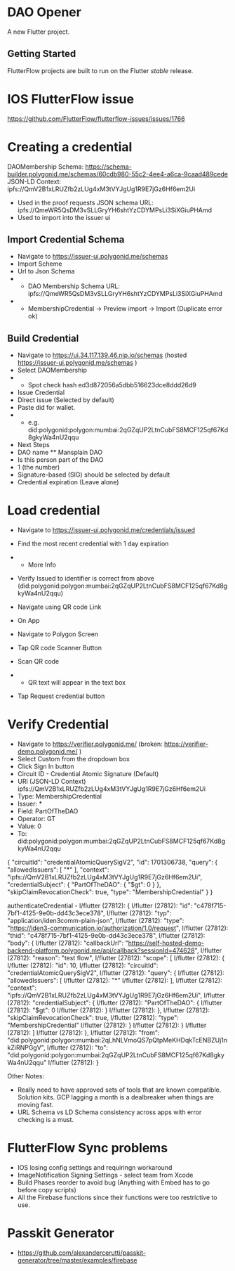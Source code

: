 # DAO Opener

A new Flutter project.

## Getting Started

FlutterFlow projects are built to run on the Flutter _stable_ release.

# IOS FlutterFlow issue
https://github.com/FlutterFlow/flutterflow-issues/issues/1766



# Creating a credential
DAOMembership
Schema: https://schema-builder.polygonid.me/schemas/60cdb980-55c2-4ee4-a6ca-9caad489cede
JSON-LD Context: ipfs://QmV2B1xLRUZfb2zLUg4xM3tVYJgUg1R9E7jGz6Hf6em2Ui
* Used in the proof requests
JSON schema URL: ipfs://QmeWR5QsDM3vSLLGryYH6shtYzCDYMPsLi3SiXGiuPHAmd
* Used to import into the issuer ui

## Import Credential Schema
* Navigate to https://issuer-ui.polygonid.me/schemas
* Import Scheme
* Url to Json Schema 
* * DAO Membership Schema URL: ipfs://QmeWR5QsDM3vSLLGryYH6shtYzCDYMPsLi3SiXGiuPHAmd
* * MembershipCredential -> Preview import -> Import (Duplicate error ok)

## Build Credential
* Navigate to https://ui.34.117.139.46.nip.io/schemas  (hosted https://issuer-ui.polygonid.me/schemas )
* Select DAOMembership
* * Spot check hash ed3d872056a5dbb516623dce8ddd26d9
* Issue Credential
* Direct issue (Selected by default)
* Paste did for wallet. 
* * e.g. did:polygonid:polygon:mumbai:2qGZqUP2LtnCubFS8MCF125qf67Kd8gkyWa4nU2qqu 
* Next Steps
* DAO name
** Mansplain DAO
* Is this person part of the DAO
* 1 (the number)
* Signature-based (SIG) should be selected by default
* Credential expiration (Leave alone)

# Load credential
* Navigate to https://issuer-ui.polygonid.me/credentials/issued
* Find the most recent credential with 1 day expiration
* * More Info
* Verify Issued to identifier is correct from above (did:polygonid:polygon:mumbai:2qGZqUP2LtnCubFS8MCF125qf67Kd8gkyWa4nU2qqu)
* Navigate using QR code Link

* On App 
* Navigate to Polygon Screen
* Tap QR code Scanner Button 
* Scan QR code
* * QR text will appear in the text box
* Tap Request credential button

# Verify Credential
* Navigate to https://verifier.polygonid.me/   (broken: https://verifier-demo.polygonid.me/  ) 
* Select Custom from the dropdown box
* Click Sign In button
* Circuit ID - Credential Atomic Signature (Default)
* URl (JSON-LD Context) ipfs://QmV2B1xLRUZfb2zLUg4xM3tVYJgUg1R9E7jGz6Hf6em2Ui
* Type: MembershipCredential
* Issuer: * 
* Field: PartOfTheDAO
* Operator: GT
* Value: 0
* To: did:polygonid:polygon:mumbai:2qGZqUP2LtnCubFS8MCF125qf67Kd8gkyWa4nU2qqu


{
"circuitId": "credentialAtomicQuerySigV2",
"id": 1701306738,
"query": {
"allowedIssuers": [
"*"
],
"context": "ipfs://QmV2B1xLRUZfb2zLUg4xM3tVYJgUg1R9E7jGz6Hf6em2Ui",
"credentialSubject": {
"PartOfTheDAO": {
"$gt": 0
}
},
"skipClaimRevocationCheck": true,
"type": "MembershipCredential"
}
}


authenticateCredential -
I/flutter (27812): {
I/flutter (27812):   "id": "c478f715-7bf1-4125-9e0b-dd43c3ece378",
I/flutter (27812):   "typ": "application/iden3comm-plain-json",
I/flutter (27812):   "type": "https://iden3-communication.io/authorization/1.0/request",
I/flutter (27812):   "thid": "c478f715-7bf1-4125-9e0b-dd43c3ece378",
I/flutter (27812):   "body": {
I/flutter (27812):     "callbackUrl": "https://self-hosted-demo-backend-platform.polygonid.me/api/callback?sessionId=474628",
I/flutter (27812):     "reason": "test flow",
I/flutter (27812):     "scope": [
I/flutter (27812):       {
I/flutter (27812):         "id": 10,
I/flutter (27812):         "circuitId": "credentialAtomicQuerySigV2",
I/flutter (27812):         "query": {
I/flutter (27812):           "allowedIssuers": [
I/flutter (27812):             "*"
I/flutter (27812):           ],
I/flutter (27812):           "context": "ipfs://QmV2B1xLRUZfb2zLUg4xM3tVYJgUg1R9E7jGz6Hf6em2Ui",
I/flutter (27812):           "credentialSubject": {
I/flutter (27812):             "PartOfTheDAO": {
I/flutter (27812):               "$gt": 0
I/flutter (27812):             }
I/flutter (27812):           },
I/flutter (27812):           "skipClaimRevocationCheck": true,
I/flutter (27812):           "type": "MembershipCredential"
I/flutter (27812):         }
I/flutter (27812):       }
I/flutter (27812):     ]
I/flutter (27812):   },
I/flutter (27812):   "from": "did:polygonid:polygon:mumbai:2qLhNLVmoQS7pQtpMeKHDqkTcENBZUj1nkZiRNPGgV",
I/flutter (27812):   "to": "did:polygonid:polygon:mumbai:2qGZqUP2LtnCubFS8MCF125qf67Kd8gkyWa4nU2qqu"
I/flutter (27812): }

Other Notes:
- Really need to have approved sets of tools that are known compatible.  Solution kits.   GCP lagging a month is a dealbreaker when things are moving fast.
- URL Schema vs LD Schema consistency across apps with error checking is a must.


# FlutterFlow Sync problems
* IOS losing config settings and requiringn workaround
* ImageNotification Signing Settings - select team from Xcode
* Build Phases reorder to avoid bug (Anything with Embed has to go before copy scripts)
* All the Firebase functions since their functions were too restrictive to use.


# Passkit Generator
* https://github.com/alexandercerutti/passkit-generator/tree/master/examples/firebase